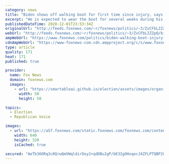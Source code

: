 ```yaml
---
category: news
title: "Biden shows off walking boot for first time since injury, says he feels 'good'"
excerpt: "He is expected to wear the boot for several weeks during his recovery."
publishedDateTime: 2020-12-01T23:53:34Z
originalUrl: "http://feeds.foxnews.com/~r/foxnews/politics/~3/ZvCFbL2ZZpQ/biden-walking-boot-injury-feels-good"
webUrl: "http://feeds.foxnews.com/~r/foxnews/politics/~3/ZvCFbL2ZZpQ/biden-walking-boot-injury-feels-good"
ampWebUrl: "https://www.foxnews.com/politics/biden-walking-boot-injury-feels-good.amp"
cdnAmpWebUrl: "https://www-foxnews-com.cdn.ampproject.org/c/s/www.foxnews.com/politics/biden-walking-boot-injury-feels-good.amp"
type: article
quality: 171
heat: 171
published: true

provider:
  name: Fox News
  domain: foxnews.com
  images:
    - url: "https://smartableai.github.io/election/assets/images/organizations/foxnews.com-50x50.jpg"
      width: 50
      height: 50

topics:
  - Election
  - Republican Voice

images:
  - url: "https://a57.foxnews.com/static.foxnews.com/foxnews.com/content/uploads/2020/12/640/320/Biden-Boot-AP-2.jpg?ve=1&tl=1"
    width: 640
    height: 320
    isCached: true

secured: "AeTb36ORq3c0QrwQmVWqldirDoy2+qdDBu2gP/bE3IgOHxqocJ4ZFLPTQBP2Uopex/TwVJ1vP4IndXNT5NvL09bFasBr8soqTYDyFM49GYGK+qrVIvNRIRLKKYQTZFOvhpmntMbQs1RYFtwhOecex+gZgwvnEPzcWX5p+m41i6UYUXlNxjstI70obf86/6pl0NKP2o74E2eSL+2bOUw4KhYERKZdINcZwqxYkTVod8sE55fDK2d1rQZlAxNGqDeA4p76FKF7qN8c2zGAWj1NON6sLe0N9damOje4P8Jnb/Lq+oqUA47cKVncP9wPY9RP9Xh38svDJv0nwZpmBGRFocsQrqffT0CM6pjhM4KTaCw=;NkQJwNxuqX58jjo4wZQSNg=="
---
```


